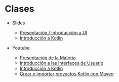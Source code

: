 # Clases

* Slides
  - [Presentación / Introducción a UI](slides/01.%20Presentación%20-%20Introducción%20a%20UI.pdf)
  - [Introducción a Kotlin](slides/02.%20Kotlin.pdf)

* Youtube
  - [Presentación de la Materia](https://www.youtube.com/watch?v=f3sJ6HEKZmE)
  - [Introducción a las Interfaces de Usuario](https://www.youtube.com/watch?v=sPJPUU9SxH8)
  - [Introducción a Kotlin](https://www.youtube.com/watch?v=bE3lZgciDO4&t=3542s)
  - [Crear e importar proyectos Kotlin con Maven](https://www.youtube.com/watch?v=4zVsbwi5nxU)
